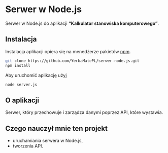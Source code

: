 # Serwer w Node.js
Serwer w Node.js do aplikacji  **“Kalkulator stanowiska komputerowego”**.

## Instalacja 

Instalacja aplikacji opiera się na menedżerze pakietów [npm](https://www.npmjs.com/).
```bash
git clone https://github.com/YerbaMatePL/serwer-node.js.git
npm install
```
Aby uruchomić aplikację użyj 
```bash
node server.js
```
## O aplikacji
Serwer, który przechowuje i zarządza danymi poprzez API, które wystawia. 

## Czego nauczył mnie ten projekt
- uruchamiania serwera w Node.js, 
- tworzenia API. 

